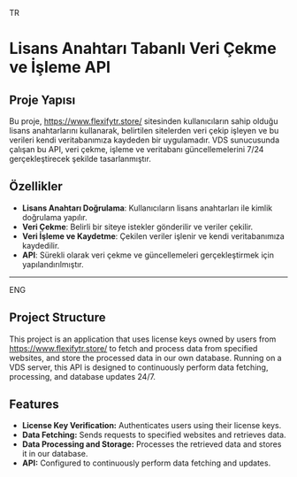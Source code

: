 TR
# Lisans Anahtarı Tabanlı Veri Çekme ve İşleme API



## Proje Yapısı

Bu proje, https://www.flexifytr.store/ sitesinden kullanıcıların sahip olduğu lisans anahtarlarını kullanarak, belirtilen sitelerden veri çekip işleyen ve bu verileri kendi veritabanımıza kaydeden bir uygulamadır. VDS sunucusunda çalışan bu API, veri çekme, işleme ve veritabanı güncellemelerini 7/24 gerçekleştirecek şekilde tasarlanmıştır.

## Özellikler

- **Lisans Anahtarı Doğrulama**: Kullanıcıların lisans anahtarları ile kimlik doğrulama yapılır.
- **Veri Çekme**: Belirli bir siteye istekler gönderilir ve veriler çekilir.
- **Veri İşleme ve Kaydetme**: Çekilen veriler işlenir ve kendi veritabanımıza kaydedilir.
- **API**: Sürekli olarak veri çekme ve güncellemeleri gerçekleştirmek için yapılandırılmıştır.

________________________________________
ENG

## Project Structure
This project is an application that uses license keys owned by users from https://www.flexifytr.store/ to fetch and process data from specified websites, and store the processed data in our own database. Running on a VDS server, this API is designed to continuously perform data fetching, processing, and database updates 24/7.

## Features

- **License Key Verification:** Authenticates users using their license keys.
- **Data Fetching:** Sends requests to specified websites and retrieves data.
- **Data Processing and Storage:** Processes the retrieved data and stores it in our database.
- **API:** Configured to continuously perform data fetching and updates.


